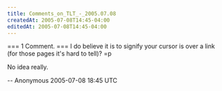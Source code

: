 ```yaml
---
title: Comments_on_TLT_-_2005.07.08
createdAt: 2005-07-08T14:45-04:00
editedAt: 2005-07-08T14:45-04:00
---
```


=== 1 Comment. ===
I do believe it is to signify your cursor is over a link (for those pages it's hard to tell)?  =p

No idea really.

-- Anonymous 2005-07-08 18:45 UTC


